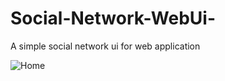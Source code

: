 # Social-Network-WebUi-
A simple social network ui for web application

![Home](https://github.com/TREER00T/Social-Network-Web-Ui/tree/main/screenshots/Home.jpg?raw=true)